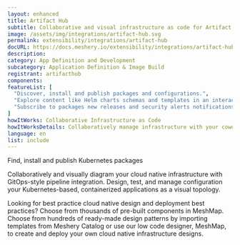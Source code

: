 ```yaml
---
layout: enhanced
title: Artifact Hub
subtitle: Collaborative and visual infrastructure as code for Artifact Hub
image: /assets/img/integrations/artifact-hub.svg
permalink: extensibility/integrations/artifact-hub
docURL: https://docs.meshery.io/extensibility/integrations/artifact-hub
description: 
category: App Definition and Development
subcategory: Application Definition & Image Build
registrant: artifacthub
components: 
featureList: [
  "Discover, install and publish packages and configurations.",
  "Explore content like Helm charts schemas and templates in an interactive way.",
  "Subscribe to packages new releases and security alerts notifications, via email or webhooks."
]
howItWorks: Collaborative Infrastructure as Code
howItWorksDetails: Collaboratively manage infrastructure with your coworkers synchronously sharing the same designs.
language: en
list: include
---
```

<p>
Find, install and publish Kubernetes packages
</p>
<p>
    Collaboratively and visually diagram your cloud native infrastructure with GitOps-style pipeline integration. Design, test, and manage configuration your Kubernetes-based, containerized applications as a visual topology.
</p>
<p>
    Looking for best practice cloud native design and deployment best practices? Choose from thousands of pre-built components in MeshMap. Choose from hundreds of ready-made design patterns by importing templates from Meshery Catalog or use our low code designer, MeshMap, to create and deploy your own cloud native infrastructure designs.
</p>
